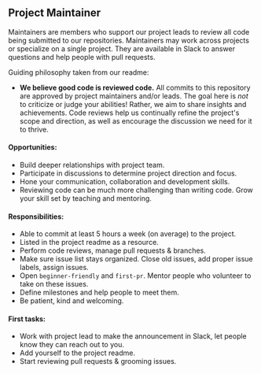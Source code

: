 ## Project Maintainer

Maintainers are members who support our project leads to review all code being submitted to our repositories. Maintainers may work across projects or specialize on a single project. They are available in Slack to answer questions and help people with pull requests.

Guiding philosophy taken from our readme:
* **We believe good code is reviewed code.** All commits to this repository are approved by project maintainers and/or leads. The goal here is *not* to criticize or judge your abilities! Rather, we aim to share insights and achievements. Code reviews help us continually refine the project's scope and direction, as well as encourage the discussion we need for it to thrive.

#### Opportunities:
* Build deeper relationships with project team.
* Participate in discussions to determine project direction and focus.
* Hone your communication, collaboration and development skills.
* Reviewing code can be much more challenging than writing code. Grow your skill set by teaching and mentoring.

#### Responsibilities:
* Able to commit at least 5 hours a week (on average) to the project.
* Listed in the project readme as a resource.
* Perform code reviews, manage pull requests & branches.
* Make sure issue list stays organized. Close old issues, add proper issue labels, assign issues.
* Open `beginner-friendly` and `first-pr`. Mentor people who volunteer to take on these issues.
* Define milestones and help people to meet them.
* Be patient, kind and welcoming.

#### First tasks:
* Work with project lead to make the announcement in Slack, let people know they can reach out to you.
* Add yourself to the project readme.
* Start reviewing pull requests & grooming issues. 
